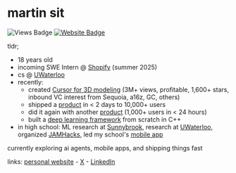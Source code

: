 # martin sit

![Views Badge](https://komarev.com/ghpvc/?username=martin226&label=Profile%20views&color=0e75b6&style=flat) [![Website Badge](https://img.shields.io/badge/website-martinsit.ca-blue)](https://martinsit.ca)

tldr;
- 18 years old
- incoming SWE Intern @ [Shopify](https://shopify.com/) (summer 2025)
- cs @ [UWaterloo](https://uwaterloo.ca/)
- recently:
  - created [Cursor for 3D modeling](https://tryvibedraw.com/) (3M+ views, profitable, 1,600+ stars, inbound VC interest from Sequoia, a16z, GC, others)
  - shipped a [product](https://jakesresu.me/) in < 2 days to 10,000+ users
  - did it again with another [product](https://justslideitin.com/) (1,000+ users in < 24 hours)
  - built a [deep learning framework](https://github.com/martin226/litenet) from scratch in C++
- in high school: ML research at [Sunnybrook](https://sunnybrook.ca/research/), research at [UWaterloo](https://cs.uwaterloo.ca/~dbarrada/), organized [JAMHacks](https://www.jamhacks.ca/), led my school's [mobile app](https://app.staugustinechs.ca/)

currently exploring ai agents, mobile apps, and shipping things fast

links: [personal website](https://martinsit.ca/) - [X](https://x.com/_martinsit) - [LinkedIn](https://linkedin.com/in/martin-sit)
